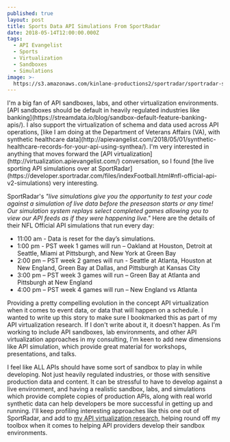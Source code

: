 ```yaml
---
published: true
layout: post
title: Sports Data API Simulations From SportRadar
date: 2018-05-14T12:00:00.000Z
tags:
  - API Evangelist
  - Sports
  - Virtualization
  - Sandboxes
  - Simulations
image: >-
  https://s3.amazonaws.com/kinlane-productions2/sportradar/sportradar-simulations.png
---
```

<p></p>I'm a big fan of API sandboxes, labs, and other virtualization environments. [API sandboxes should be default in heavily regulated industries like banking](https://streamdata.io/blog/sandbox-default-feature-banking-apis/). I also support the virtualization of schema and data used across API operations, [like I am doing at the Department of Veterans Affairs (VA), with synthetic healthcare data](http://apievangelist.com/2018/05/01/synthetic-healthcare-records-for-your-api-using-synthea/). I'm very interested in anything that moves forward the [API virtualization](http://virtualization.apievangelist.com/) conversation, so I found [the live sporting API simulations over at SportRadar](https://developer.sportradar.com/files/indexFootball.html#nfl-official-api-v2-simulations) very interesting.

SportRadar's _"live simulations give you the opportunity to test your code against a simulation of live data before the preseason starts or any time! Our simulation system replays select completed games allowing you to view our API feeds as if they were happening live."_ Here are the details of their NFL Official API simulations that run every day:

- 11:00 am - Data is reset for the day’s simulations.
- 1:00 pm - PST week 1 games will run – Oakland at Houston, Detroit at Seattle, Miami at Pittsburgh, and New York at Green Bay
- 2:00 pm – PST week 2 games will run - Seattle at Atlanta, Houston at New England, Green Bay at Dallas, and Pittsburgh at Kansas City
- 3:00 pm – PST week 3 games will run – Green Bay at Atlanta and Pittsburgh at New England
- 4:00 pm – PST week 4 games will run – New England vs Atlanta

Providing a pretty compelling evolution in the concept API virtualization when it comes to event data, or data that will happen on a schedule. I wanted to write up this story to make sure I bookmarked this as part of my API virtualization research. If I don't write about it, it doesn't happen. As I'm working to include API sandboxes, lab environments, and other API virtualization approaches in my consulting, I'm keen to add new dimensions like API simulation, which provide great material for workshops, presentations, and talks.

I feel like ALL APIs should have some sort of sandbox to play in while developing. Not just heavily regulated industries, or those with sensitive production data and content. It can be stressful to have to develop against a live environment, and having a realistic sandbox, labs, and simulations which provide complete copies of production APIs, along with real world synthetic data can help developers be more successful in getting up and running. I'll keep profiling interesting approaches like this one out of SportRadar, and add to [my API virtualization research](http://virtualization.apievangelist.com/), helping round off my toolbox when it comes to helping API providers develop their sandbox environments.
